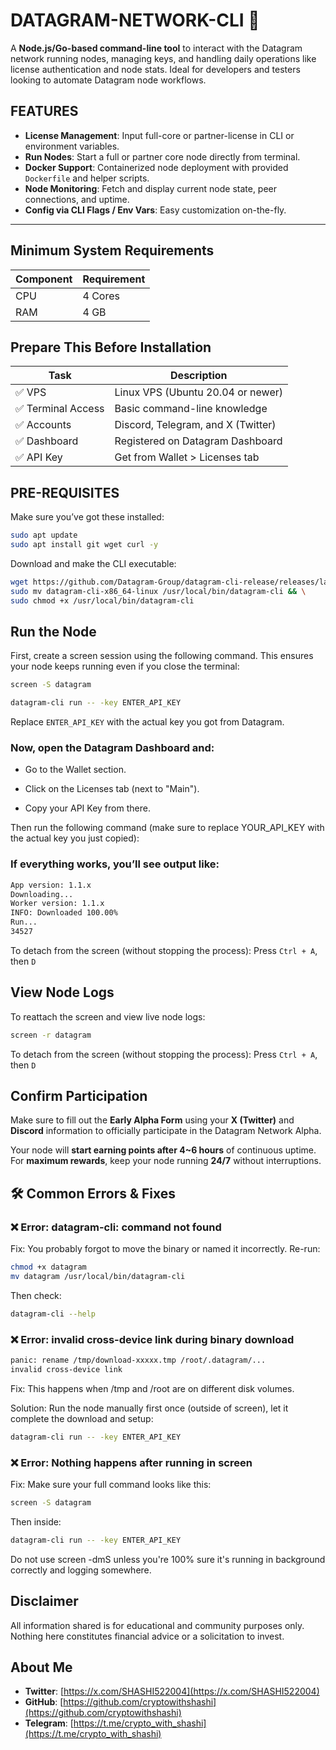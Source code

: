 # DATAGRAM-NETWORK-CLI 🚀

A **Node.js/Go-based command-line tool** to interact with the Datagram network running nodes, managing keys, and handling daily operations like license authentication and node stats. Ideal for developers and testers looking to automate Datagram node workflows.

## FEATURES

- **License Management**: Input full-core or partner-license in CLI or environment variables.
- **Run Nodes**: Start a full or partner core node directly from terminal.
- **Docker Support**: Containerized node deployment with provided `Dockerfile` and helper scripts.
- **Node Monitoring**: Fetch and display current node state, peer connections, and uptime.
- **Config via CLI Flags / Env Vars**: Easy customization on-the-fly.

---

##  Minimum System Requirements

| Component | Requirement |
|-----------|-------------|
| CPU       | 4 Cores     |
| RAM       | 4 GB        |

##  Prepare This Before Installation

| Task | Description |
|------|-------------|
| ✅ VPS | Linux VPS (Ubuntu 20.04 or newer) |
| ✅ Terminal Access | Basic command-line knowledge |
| ✅ Accounts | Discord, Telegram, and X (Twitter) |
| ✅ Dashboard | Registered on Datagram Dashboard |
| ✅ API Key | Get from Wallet > Licenses tab |


## PRE-REQUISITES

Make sure you’ve got these installed:

```bash
sudo apt update
sudo apt install git wget curl -y
```
Download and make the CLI executable:

```bash
wget https://github.com/Datagram-Group/datagram-cli-release/releases/latest/download/datagram-cli-x86_64-linux && \
sudo mv datagram-cli-x86_64-linux /usr/local/bin/datagram-cli && \
sudo chmod +x /usr/local/bin/datagram-cli
```

## Run the Node

First, create a screen session using the following command. This ensures your node keeps running even if you close the terminal:

```bash
screen -S datagram
```

```bash
datagram-cli run -- -key ENTER_API_KEY
```

Replace `ENTER_API_KEY` with the actual key you got from Datagram.

### Now, open the Datagram Dashboard and:

- Go to the Wallet section.

- Click on the Licenses tab (next to "Main").

- Copy your API Key from there.

Then run the following command (make sure to replace YOUR_API_KEY with the actual key you just copied):

### If everything works, you’ll see output like:

```bash
App version: 1.1.x
Downloading...
Worker version: 1.1.x
INFO: Downloaded 100.00%
Run...
34527
```

To detach from the screen (without stopping the process): Press `Ctrl + A`, then `D`

## View Node Logs

To reattach the screen and view live node logs:

```bash
screen -r datagram
```

To detach from the screen (without stopping the process): Press `Ctrl + A`, then `D`


## Confirm Participation

Make sure to fill out the **Early Alpha Form** using your **X (Twitter)** and **Discord** information to officially participate in the Datagram Network Alpha.

Your node will **start earning points after 4~6 hours** of continuous uptime. For **maximum rewards**, keep your node running **24/7** without interruptions.



## 🛠 Common Errors & Fixes

### ❌ Error: datagram-cli: command not found
Fix: You probably forgot to move the binary or named it incorrectly. Re-run:

```bash
chmod +x datagram
mv datagram /usr/local/bin/datagram-cli
```

Then check:

```bash
datagram-cli --help
```

### ❌ Error: invalid cross-device link during binary download

```bash
panic: rename /tmp/download-xxxxx.tmp /root/.datagram/...
invalid cross-device link
```

Fix: This happens when /tmp and /root are on different disk volumes.

Solution: Run the node manually first once (outside of screen), let it complete the download and setup:

```bash
datagram-cli run -- -key ENTER_API_KEY
```

### ❌ Error: Nothing happens after running in screen

Fix: Make sure your full command looks like this:

```BASH
screen -S datagram
```

Then inside:

```BASH
datagram-cli run -- -key ENTER_API_KEY
```

Do not use screen -dmS unless you're 100% sure it's running in background correctly and logging somewhere.

## Disclaimer

All information shared is for educational and community purposes only. Nothing here constitutes financial advice or a solicitation to invest.

## About Me

- **Twitter**: [https://x.com/SHASHI522004](https://x.com/SHASHI522004)
- **GitHub**: [https://github.com/cryptowithshashi](https://github.com/cryptowithshashi)
- **Telegram**: [https://t.me/crypto_with_shashi](https://t.me/crypto_with_shashi)
